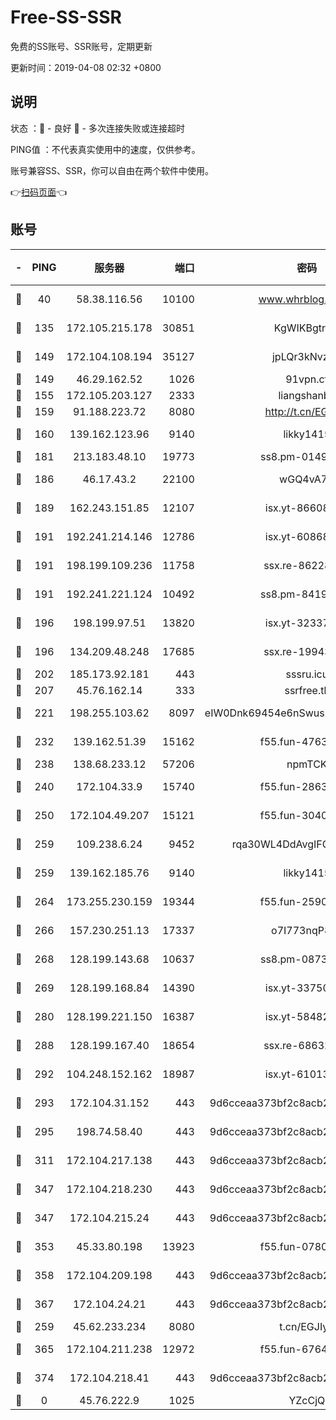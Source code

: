 # Free-SS-SSR

免费的SS账号、SSR账号，定期更新

更新时间：2019-04-08 02:32 +0800

## 说明

状态     ：🙂 - 良好 🙁 - 多次连接失败或连接超时

PING值   ：不代表真实使用中的速度，仅供参考。

账号兼容SS、SSR，你可以自由在两个软件中使用。

👉[扫码页面](https://liesauer.github.io/Free-SS-SSR/)👈

## 账号

|-|PING|服务器|端口|密码|加密方式|区域|
|:----:|:----:|:-----:|-----:|:----:|:----:|:----:|
|🙂|40|58.38.116.56|10100|www.whrblog.online|aes-256-cfb|CN|
|🙂|135|172.105.215.178|30851|KgWIKBgtrjzT|aes-256-cfb|JP|
|🙂|149|172.104.108.194|35127|jpLQr3kNvzJG|aes-256-cfb|JP|
|🙂|149|46.29.162.52|1026|91vpn.cf|rc4-md5|RU|
|🙂|155|172.105.203.127|2333|liangshanbo|chacha20|JP|
|🙂|159|91.188.223.72|8080|http://t.cn/EGJIyrl|rc4-md5|RU|
|🙂|160|139.162.123.96|9140|likky1415|aes-256-cfb|JP|
|🙂|181|213.183.48.10|19773|ss8.pm-01498489|rc4-md5|RU|
|🙂|186|46.17.43.2|22100|wGQ4vA7D|aes-256-gcm|RU|
|🙂|189|162.243.151.85|12107|isx.yt-86608060|aes-256-cfb|US|
|🙂|191|192.241.214.146|12786|isx.yt-60868066|aes-256-cfb|US|
|🙂|191|198.199.109.236|11758|ssx.re-86228832|aes-256-cfb|US|
|🙂|191|192.241.221.124|10492|ss8.pm-84199449|aes-256-cfb|US|
|🙂|196|198.199.97.51|13820|isx.yt-32337779|aes-256-cfb|US|
|🙂|196|134.209.48.248|17685|ssx.re-19943487|aes-256-cfb|US|
|🙂|202|185.173.92.181|443|sssru.icu|rc4-md5|RU|
|🙂|207|45.76.162.14|333|ssrfree.tk|rc4|SG|
|🙂|221|198.255.103.62|8097|eIW0Dnk69454e6nSwuspv9DmS201tQ0D|aes-256-cfb|US|
|🙂|232|139.162.51.39|15162|f55.fun-47639032|aes-256-cfb|SG|
|🙂|238|138.68.233.12|57206|npmTCK|rc4-md5|US|
|🙂|240|172.104.33.9|15740|f55.fun-28636194|aes-256-cfb|SG|
|🙂|250|172.104.49.207|15121|f55.fun-30401245|aes-256-cfb|SG|
|🙂|259|109.238.6.24|9452|rqa30WL4DdAvgIFG6Fs3znzTa|aes-256-cfb|FR|
|🙂|259|139.162.185.76|9140|likky1415|aes-256-cfb|DE|
|🙂|264|173.255.230.159|19344|f55.fun-25906913|aes-256-cfb|US|
|🙂|266|157.230.251.13|17337|o7I773nqP8ug|aes-256-cfb|SG|
|🙂|268|128.199.143.68|10637|ss8.pm-08735553|aes-256-cfb|SG|
|🙂|269|128.199.168.84|14390|isx.yt-33750063|aes-256-cfb|SG|
|🙂|280|128.199.221.150|16387|isx.yt-58482391|aes-256-cfb|SG|
|🙂|288|128.199.167.40|18654|ssx.re-68632684|aes-256-cfb|SG|
|🙂|292|104.248.152.162|18987|isx.yt-61013935|aes-256-cfb|SG|
|🙂|293|172.104.31.152|443|9d6cceaa373bf2c8acb22e60b6a58be6|aes-256-cfb|US|
|🙂|295|198.74.58.40|443|9d6cceaa373bf2c8acb22e60b6a58be6|aes-256-cfb|US|
|🙂|311|172.104.217.138|443|9d6cceaa373bf2c8acb22e60b6a58be6|aes-256-cfb|US|
|🙂|347|172.104.218.230|443|9d6cceaa373bf2c8acb22e60b6a58be6|aes-256-cfb|US|
|🙂|347|172.104.215.24|443|9d6cceaa373bf2c8acb22e60b6a58be6|aes-256-cfb|US|
|🙂|353|45.33.80.198|13923|f55.fun-07807805|aes-256-cfb|US|
|🙂|358|172.104.209.198|443|9d6cceaa373bf2c8acb22e60b6a58be6|aes-256-cfb|US|
|🙂|367|172.104.24.21|443|9d6cceaa373bf2c8acb22e60b6a58be6|aes-256-cfb|US|
|🙂|259|45.62.233.234|8080|t.cn/EGJIyrl|rc4-md5|CA|
|🙂|365|172.104.211.238|12972|f55.fun-67642887|aes-256-cfb|US|
|🙂|374|172.104.218.41|443|9d6cceaa373bf2c8acb22e60b6a58be6|aes-256-cfb|US|
|🙁|0|45.76.222.9|1025|YZcCjQ|rc4-md5|JP|
